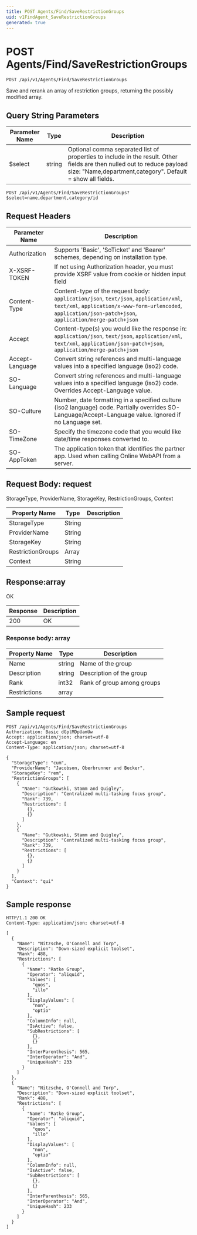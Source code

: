 ```yaml
---
title: POST Agents/Find/SaveRestrictionGroups
uid: v1FindAgent_SaveRestrictionGroups
generated: true
---
```


# POST Agents/Find/SaveRestrictionGroups

```http
POST /api/v1/Agents/Find/SaveRestrictionGroups
```

Save and rerank an array of restriction groups, returning the possibly modified array.







## Query String Parameters

| Parameter Name | Type |  Description |
|----------------|------|--------------|
| $select | string |  Optional comma separated list of properties to include in the result. Other fields are then nulled out to reduce payload size: "Name,department,category". Default = show all fields. |

```http
POST /api/v1/Agents/Find/SaveRestrictionGroups?$select=name,department,category/id
```


## Request Headers

| Parameter Name | Description |
|----------------|-------------|
| Authorization  | Supports 'Basic', 'SoTicket' and 'Bearer' schemes, depending on installation type. |
| X-XSRF-TOKEN   | If not using Authorization header, you must provide XSRF value from cookie or hidden input field |
| Content-Type | Content-type of the request body: `application/json`, `text/json`, `application/xml`, `text/xml`, `application/x-www-form-urlencoded`, `application/json-patch+json`, `application/merge-patch+json` |
| Accept         | Content-type(s) you would like the response in: `application/json`, `text/json`, `application/xml`, `text/xml`, `application/json-patch+json`, `application/merge-patch+json` |
| Accept-Language | Convert string references and multi-language values into a specified language (iso2) code. |
| SO-Language | Convert string references and multi-language values into a specified language (iso2) code. Overrides Accept-Language value. |
| SO-Culture | Number, date formatting in a specified culture (iso2 language) code. Partially overrides SO-Language/Accept-Language value. Ignored if no Language set. |
| SO-TimeZone | Specify the timezone code that you would like date/time responses converted to. |
| SO-AppToken | The application token that identifies the partner app. Used when calling Online WebAPI from a server. |

## Request Body: request 

StorageType, ProviderName, StorageKey, RestrictionGroups, Context 

| Property Name | Type |  Description |
|----------------|------|--------------|
| StorageType | String |  |
| ProviderName | String |  |
| StorageKey | String |  |
| RestrictionGroups | Array |  |
| Context | String |  |

## Response:array

OK

| Response | Description |
|----------------|-------------|
| 200 | OK |

### Response body: array

| Property Name | Type |  Description |
|----------------|------|--------------|
| Name | string | Name of the group |
| Description | string | Description of the group |
| Rank | int32 | Rank of group among groups |
| Restrictions | array |  |

## Sample request

```http!
POST /api/v1/Agents/Find/SaveRestrictionGroups
Authorization: Basic dGplMDpUamUw
Accept: application/json; charset=utf-8
Accept-Language: en
Content-Type: application/json; charset=utf-8

{
  "StorageType": "cum",
  "ProviderName": "Jacobson, Oberbrunner and Becker",
  "StorageKey": "rem",
  "RestrictionGroups": [
    {
      "Name": "Gutkowski, Stamm and Quigley",
      "Description": "Centralized multi-tasking focus group",
      "Rank": 739,
      "Restrictions": [
        {},
        {}
      ]
    },
    {
      "Name": "Gutkowski, Stamm and Quigley",
      "Description": "Centralized multi-tasking focus group",
      "Rank": 739,
      "Restrictions": [
        {},
        {}
      ]
    }
  ],
  "Context": "qui"
}
```

## Sample response

```http_
HTTP/1.1 200 OK
Content-Type: application/json; charset=utf-8

[
  {
    "Name": "Nitzsche, O'Connell and Torp",
    "Description": "Down-sized explicit toolset",
    "Rank": 488,
    "Restrictions": [
      {
        "Name": "Ratke Group",
        "Operator": "aliquid",
        "Values": [
          "quos",
          "illo"
        ],
        "DisplayValues": [
          "non",
          "optio"
        ],
        "ColumnInfo": null,
        "IsActive": false,
        "SubRestrictions": [
          {},
          {}
        ],
        "InterParenthesis": 565,
        "InterOperator": "And",
        "UniqueHash": 233
      }
    ]
  },
  {
    "Name": "Nitzsche, O'Connell and Torp",
    "Description": "Down-sized explicit toolset",
    "Rank": 488,
    "Restrictions": [
      {
        "Name": "Ratke Group",
        "Operator": "aliquid",
        "Values": [
          "quos",
          "illo"
        ],
        "DisplayValues": [
          "non",
          "optio"
        ],
        "ColumnInfo": null,
        "IsActive": false,
        "SubRestrictions": [
          {},
          {}
        ],
        "InterParenthesis": 565,
        "InterOperator": "And",
        "UniqueHash": 233
      }
    ]
  }
]
```